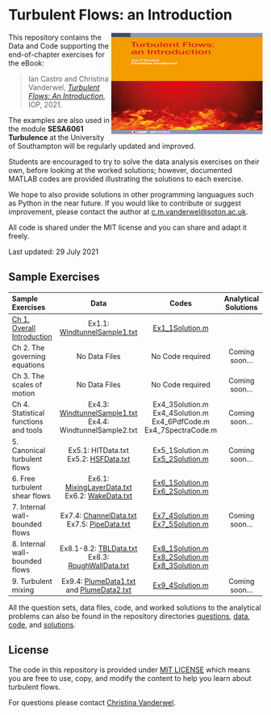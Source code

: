 # Turbulent Flows: an Introduction

<img src="book_cover.jpg" alt="Book cover" width="300" height="200" align="right">

This repository contains the Data and Code supporting the end-of-chapter exercises for the eBook:

> Ian Castro and Christina Vanderwel, 
[_Turbulent Flows: An Introduction,_](https://www.iop.org/) IOP, 2021.


The examples are  also used in the module <b>SESA6061 Turbulence</b> at the University of Southampton will be regularly updated and improved. 

Students are encouraged to try to solve the data analysis exercises on their own, before looking at the worked solutions; however, documented MATLAB codes are provided illustrating the solutions to each exercise. 

We hope to also provide solutions in other programming languagues such as Python in the near future. If you would like to contribute or suggest improvement, please contact the author at c.m.vanderwel@soton.ac.uk. 

All code is shared under the MIT license and you can share and adapt it freely. 

Last updated: 29 July 2021


## Sample Exercises


| Sample Exercises |	Data	| Codes	| Analytical Solutions | 
| :----------------| :---: | :----: | :------------: |
| [Ch 1. Overall Introduction](questions/Ch1Exercises.pdf)	| Ex1.1: [WindtunnelSample1.txt](data/WindtunnelSample1.txt)	| [Ex1_1Solution.m](code/Ex1_1Solution.m)	| | 
| Ch 2. The governing equations	| No Data Files	| No Code required	| Coming soon… | 
| Ch 3. The scales of motion	| No Data Files	| No Code required	| Coming soon… | 
| Ch 4. Statistical functions and tools	| Ex4.3: [WindtunnelSample1.txt](data/WindtunnelSample1.txt) <br> Ex4.4: WindtunnelSample2.txt	| Ex4_3Solution.m <br> Ex4_4Solution.m <br> Ex4_6PdfCode.m <br> Ex4_7SpectraCode.m	| Coming soon… | 
| 5. Canonical turbulent flows	| Ex5.1: HITData.txt <br> Ex5.2: [HSFData.txt](data/HSFData.txt) | 	Ex5_1Solution.m <br> [Ex5_2Solution.m](code/Ex5_2Solution.m)	| Coming soon… | 
| 6. Free turbulent shear flows	| Ex6.1: [MixingLayerData.txt](data/MixingLayerData.txt) <br> Ex6.2: [WakeData.txt](data/WakeData.txt) 	| [Ex6_1Solution.m](code/Ex6_1Solution.m) <br> [Ex6_2Solution.m](code/Ex6_2Solution.m)	|  | 
| 7. Internal wall-bounded flows	| Ex7.4: [ChannelData.txt](data/ChannelData.txt) <br> Ex7.5: [PipeData.txt](data/PipeData.txt) 	| [Ex7_4Solution.m](code/Ex7_4Solution.m) <br> [Ex7_5Solution.m](code/Ex7_5Solution.m)	| Coming soon… | 
| 8. Internal wall-bounded flows	| Ex8.1-8.2: [TBLData.txt](data/TBLData.txt) <br> Ex8.3: [RoughWallData.txt](data/RoughWallData.txt) | 	[Ex8_1Solution.m](code/Ex8_1Solution.m) <br> [Ex8_2Solution.m](code/Ex8_2Solution.m) <br> [Ex8_3Solution.m](code/Ex8_3Solution.m)	|  | 
| 9. Turbulent mixing |	Ex9.4: [PlumeData1.txt](data/PlumeData1.txt) <br> and [PlumeData2.txt](data/PlumeData2.txt)	| [Ex9_4Solution.m](code/Ex9_4Solution.m)	| Coming soon… | 

All the question sets, data files, code, and worked solutions to the analytical problems can also be found in the repository directories [questions](questions), [data](data), [code](code), and [solutions](solutions).

## License
The code in this repository is provided under [MIT LICENSE](LICENSE) which means you are free to use, copy, and modify the content to help you learn about turbulent flows.
 
 For questions please contact
 [Christina Vanderwel](https://www.southampton.ac.uk/engineering/about/staff/cmv1n13.page).
